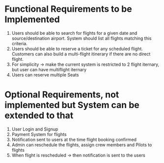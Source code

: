 # Functional Requirements to be Implemented
1. Users should be able to search for flights for a given date and source/destination airport. System should list all flights matching this criteria.
2. Users should be able to reserve a ticket for any scheduled flight. Customers can also build a multi-flight itinerary if there are no direct flight.
3. For simplicity -> make the current system is restricted to 2 flight iternary, but user can have multiflight iternary
4. Users can reserve multiple Seats

# Optional Requirements, not implemented but System can be extended to that
1. User Login and Signup
2. Payment System for flights
3. Notification sent to users at the time flight booking confirmed
4. Admin can reschedule the flights, assign crew members and Pilots to flights
5. When flight is rescheduled -> then notification is sent to the users
